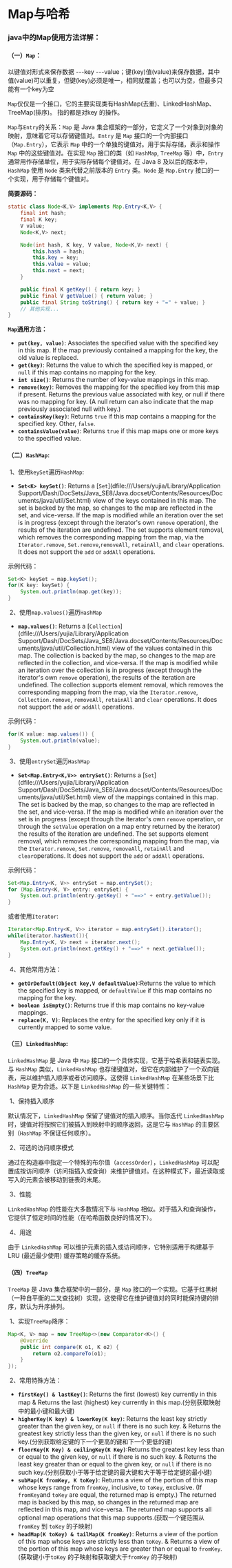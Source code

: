 # Map与哈希

### java中的Map使用方法详解：

#### （一）`Map`：

以键值对形式来保存数据   ---key   ---value；键(key)值(value)来保存数据，其中值(value)可以重复，但键(key)必须是唯一，相同就覆盖；也可以为空，但最多只能有一个key为空

`Map`仅仅是一个接口，它的主要实现类有HashMap(去重)、LinkedHashMap、TreeMap(排序)。 指的都是对key 的操作。

`Map`与`Entry`的关系：`Map` 是 Java 集合框架的一部分，它定义了一个对象到对象的映射，意味着它可以存储键值对。`Entry` 是 `Map` 接口的一个内部接口（`Map.Entry`），它表示 `Map` 中的一个单独的键值对。用于实际存储，表示和操作 `Map` 中的这些键值对。在实现 `Map` 接口的类（如 `HashMap`, `TreeMap` 等）中，`Entry` 通常用作存储单位，用于实际存储每个键值对。在 Java 8 及以后的版本中，`HashMap` 使用 `Node` 类来代替之前版本的 `Entry` 类。`Node` 是 `Map.Entry` 接口的一个实现，用于存储每个键值对。

**简要源码：**

```java
static class Node<K,V> implements Map.Entry<K,V> {
    final int hash;
    final K key;
    V value;
    Node<K,V> next;

    Node(int hash, K key, V value, Node<K,V> next) {
        this.hash = hash;
        this.key = key;
        this.value = value;
        this.next = next;
    }

    public final K getKey() { return key; }
    public final V getValue() { return value; }
    public final String toString() { return key + "=" + value; }
    // 其他实现...
}

```

**`Map`通用方法：**

- **`put(key, value)`**: Associates the specified value with the specified key in this map. If the map previously contained a mapping for the key, the old value is replaced.
- **`get(key)`**: Returns the value to which the specified key is mapped, or `null` if this map contains no mapping for the key.
- **`int size()`**: Returns the number of key-value mappings in this map.
- **`remove(key)`**: Removes the mapping for the specified key from this map if present. Returns the previous value associated with key, or null if there was no mapping for key. (A null return can also indicate that the map previously associated null with key.)
- **`containsKey(key)`**: Returns `true` if this map contains a mapping for the specified key. Other, `false`.
- **`containsValue(value)`**: Returns `true` if this map maps one or more keys to the specified value.

#### （二）`HashMap`:

​	1、使用`keySet`遍历`HashMap`:

- **`Set<K> keySet()`**: Returns a [`Set`](dfile:///Users/yujia/Library/Application Support/Dash/DocSets/Java_SE8/Java.docset/Contents/Resources/Documents/java/util/Set.html) view of the keys contained in this map. The set is backed by the map, so changes to the map are reflected in the set, and vice-versa. If the map is modified while an iteration over the set is in progress (except through the iterator's own `remove` operation), the results of the iteration are undefined. The set supports element removal, which removes the corresponding mapping from the map, via the `Iterator.remove`, `Set.remove`,`removeAll`, `retainAll`, and `clear` operations. It does not support the `add` or `addAll` operations.

示例代码：

```java
Set<K> keySet = map.keySet();
for(K key: keySet) {
	System.out.println(map.get(key));
}
```

​	2、使用`map.values()`遍历`HashMap`

- **`map.values()`**: Returns a [`Collection`](dfile:///Users/yujia/Library/Application Support/Dash/DocSets/Java_SE8/Java.docset/Contents/Resources/Documents/java/util/Collection.html) view of the values contained in this map. The collection is backed by the map, so changes to the map are reflected in the collection, and vice-versa. If the map is modified while an iteration over the collection is in progress (except through the iterator's own `remove` operation), the results of the iteration are undefined. The collection supports element removal, which removes the corresponding mapping from the map, via the `Iterator.remove`, `Collection.remove`, `removeAll`, `retainAll` and `clear` operations. It does not support the `add` or `addAll` operations.

示例代码：

```java
for(K value: map.values()) {
	System.out.println(value);
}
```

​	3、使用`entrySet`遍历`HashMap`

- **`Set<Map.Entry<K,V>> entrySet()`**: Returns a [`Set`](dfile:///Users/yujia/Library/Application Support/Dash/DocSets/Java_SE8/Java.docset/Contents/Resources/Documents/java/util/Set.html) view of the mappings contained in this map. The set is backed by the map, so changes to the map are reflected in the set, and vice-versa. If the map is modified while an iteration over the set is in progress (except through the iterator's own `remove` operation, or through the `setValue` operation on a map entry returned by the iterator) the results of the iteration are undefined. The set supports element removal, which removes the corresponding mapping from the map, via the `Iterator.remove`, `Set.remove`, `removeAll`, `retainAll` and `clear`operations. It does not support the `add` or `addAll` operations.

示例代码：

```java
Set<Map.Entry<K, V>> entrySet = map.entrySet();
for (Map.Entry<K, V> entry: entrySet) {
	System.out.println(entry.getKey() + "==>" + entry.getValue());
}
```

或者使用`Iterator`:

```java
Iterator<Map.Entry<K, V>> iterator = map.entrySet().iterator();
while(iterator.hasNext()){
	Map.Entry<K, V> next = iterator.next();
	System.out.println(next.getKey() + "==>" + next.getValue());
}
```

​	4、其他常用方法：

- **`getOrDefault(Object key,V defaultValue)`**:Returns the value to which the specified key is mapped, or `defaultValue` if this map contains no mapping for the key.
- **`boolean isEmpty()`**: Returns true if this map contains no key-value mappings.
- **`replace(K, V)`**: Replaces the entry for the specified key only if it is currently mapped to some value.

#### （三）`LinkedHashMap`:

`LinkedHashMap` 是 Java 中 `Map` 接口的一个具体实现，它基于哈希表和链表实现。与 `HashMap` 类似，`LinkedHashMap` 也存储键值对，但它在内部维护了一个双向链表，用以维护插入顺序或者访问顺序。这使得 `LinkedHashMap` 在某些场景下比 `HashMap` 更为合适。以下是 `LinkedHashMap` 的一些关键特性：

​	1、保持插入顺序

默认情况下，`LinkedHashMap` 保留了键值对的插入顺序。当你迭代 `LinkedHashMap` 时，键值对将按照它们被插入到映射中的顺序返回，这是它与 `HashMap` 的主要区别（`HashMap` 不保证任何顺序）。

​	2、可选的访问顺序模式

通过在构造器中指定一个特殊的布尔值（`accessOrder`），`LinkedHashMap` 可以配置成按访问顺序（访问指插入或查询）来维护键值对。在这种模式下，最近读取或写入的元素会被移动到链表的末尾。

​	3、性能

`LinkedHashMap` 的性能在大多数情况下与 `HashMap` 相似。对于插入和查询操作，它提供了恒定时间的性能（在哈希函数良好的情况下）。

​	4、用途

由于 `LinkedHashMap` 可以维护元素的插入或访问顺序，它特别适用于构建基于 LRU (最近最少使用) 缓存策略的缓存系统。

#### （四）`TreeMap`

`TreeMap` 是 Java 集合框架中的一部分，是 `Map` 接口的一个实现。它基于红黑树（一种自平衡的二叉查找树）实现，这使得它在维护键值对的同时能保持键的排序，默认为升序排列。

​	1、实现`TreeMap`降序：

```java
Map<K, V> map = new TreeMap<>(new Comparator<K>() {
	@Override
	public int compare(K o1, K o2) {
		return o2.compareTo(o1);
	}
});
```

​	2、常用特殊方法：

- **`firstKey() & lastKey()`**: Returns the first (lowest) key currently in this map & Returns the last (highest) key currently in this map.(分别获取映射中的最小键和最大键)
- **`higherKey(K key) & lowerKey(K key)`**: Returns the least key strictly greater than the given key, or `null` if there is no such key. & Returns the greatest key strictly less than the given key, or `null` if there is no such key.(分别获取给定键的下一个更高的键和下一个更低的键)
- **`floorKey(K Key) & ceilingKey(K Key)`**:Returns the greatest key less than or equal to the given key, or `null` if there is no such key. & Returns the least key greater than or equal to the given key, or `null` if there is no such key.(分别获取小于等于给定键的最大键和大于等于给定键的最小键)
- **`subMap(K fromKey, K toKey)`**: Returns a view of the portion of this map whose keys range from `fromKey`, inclusive, to `toKey`, exclusive. (If `fromKey`and `toKey` are equal, the returned map is empty.) The returned map is backed by this map, so changes in the returned map are reflected in this map, and vice-versa. The returned map supports all optional map operations that this map supports.(获取一个键范围从 `fromKey` 到 `toKey` 的子映射)
- **`headMap(K toKey) & tailMap(K fromKey)`**: Returns a view of the portion of this map whose keys are strictly less than `toKey`. & Returns a view of the portion of this map whose keys are greater than or equal to `fromKey`.(获取键小于`toKey` 的子映射和获取键大于`fromKey` 的子映射)